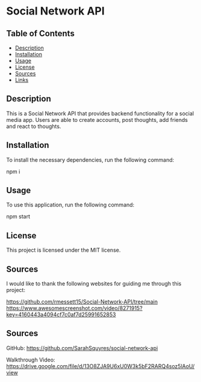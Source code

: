 # Social Network API

## Table of Contents

* [Description](#description)
* [Installation](#installation)
* [Usage](#usage)
* [License](#license)
* [Sources](#sources)
* [Links](#links)


## Description

This is a Social Network API that provides backend functionality for a social media app.  Users are able to create accounts, post thoughts, add friends and react to thoughts.

## Installation

To install the necessary dependencies, run the following command:

npm i 


## Usage

To use this application, run the following command:

npm start


## License

This project is licensed under the MIT license.


## Sources

I would like to thank the following websites for guiding me through this project: 

https://github.com/rmessett15/Social-Network-API/tree/main
https://www.awesomescreenshot.com/video/8271915?key=4160443a4094cf7c0af7d25991652853

## Sources

GitHub: https://github.com/SarahSquyres/social-network-api

Walkthrough Video: https://drive.google.com/file/d/13O8ZJA9U6xU0W3k5bF2RARQ4soz5lAoU/view 